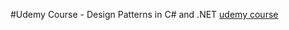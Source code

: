 #Udemy Course - Design Patterns in C# and .NET
[udemy course](https://www.udemy.com/course/design-patterns-csharp-dotnet/)